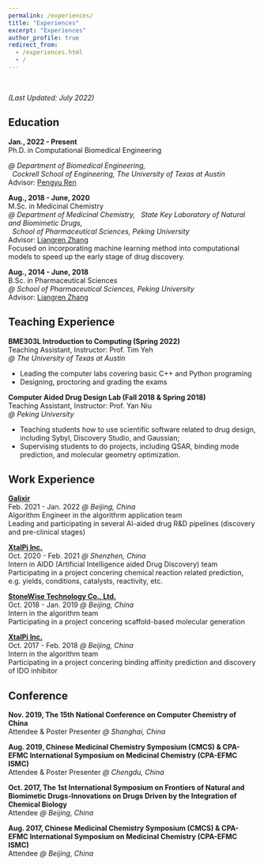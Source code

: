 ```yaml
---
permalink: /experiences/
title: "Experiences"
excerpt: "Experiences"
author_profile: true
redirect_from: 
  - /experiences.html
  - /
---
```

<br>

*(Last Updated: July 2022)*

## Education

**Jan., 2022 - Present**  
Ph.D. in Computational Biomedical Engineering  
<!-- *@ [Department of Biomedical Engineering](https://www.bme.utexas.edu/), [Cockrell School of Engineering](https://cockrell.utexas.edu/), [The University of Texas at Austin](https://www.utexas.edu/)* -->
*@ Department of Biomedical Engineering,*  
&nbsp;&nbsp;*Cockrell School of Engineering, The University of Texas at Austin*  
Advisor: [Pengyu Ren](https://www.bme.utexas.edu/people/faculty-directory/ren)  

**Aug., 2018 - June, 2020**  
M.Sc. in Medicinal Chemistry  
*@ Department of Medicinal Chemistry,*
&nbsp;&nbsp;*State Key Laboratory of Natural and Biomimetic Drugs,*  
&nbsp;&nbsp;*School of Pharmaceutical Sciences, Peking University*  
Advisor: [Liangren Zhang](http://dmc.sps.bjmu.edu.cn/english_20180111164913306359/researchsupervisor/193269.htm#)  
Focused on incorporating machine learning method into computational models to speed up the early stage of drug discovery.  

**Aug., 2014 - June, 2018**  
B.Sc. in Pharmaceutical Sciences  
*@ School of Pharmaceutical Sciences, Peking University*  
Advisor: [Liangren Zhang](http://dmc.sps.bjmu.edu.cn/english_20180111164913306359/researchsupervisor/193269.htm#)  

## Teaching Experience

**BME303L Introduction to Computing (Spring 2022)**  
Teaching Assistant, Instructor: Prof. Tim Yeh  
*@ The University of Texas at Austin*

- Leading the computer labs covering basic C++ and Python programing
- Designing, proctoring and grading the exams

**Computer Aided Drug Design Lab (Fall 2018 & Spring 2018)**  
Teaching Assistant, Instructor: Prof. Yan Niu  
*@ Peking University*

- Teaching students how to use scientific software related to drug design, including Sybyl, Discovery Studio, and Gaussian;
- Supervising students to do projects, including QSAR, binding mode prediction, and molecular geometry optimization.



## Work Experience

**[Galixir](https://www.galixir.com/)**  
Feb. 2021 - Jan. 2022 *@ Beijing, China*  
Algorithm Engineer in the algorithrm application team  
Leading and participating in several AI-aided drug R&D pipelines (discovery and pre-clinical stages)

**[XtalPi Inc.](http://www.xtalpi.com/)**  
Oct. 2020 - Feb. 2021 *@ Shenzhen, China*  
Intern in AIDD (Artificial Intelligence aided Drug Discovery) team   
Participating in a project concering chemical reaction related prediction, e.g. yields, conditions, catalysts, reactivity, etc.

**[StoneWise Technology Co., Ltd.](http://www.stonewise.cn/home)**  
Oct. 2018 - Jan. 2019 *@ Beijing, China*  
Intern in the algorithm team  
Participating in a project concering scaffold-based molecular generation

**[XtalPi Inc.](http://www.xtalpi.com/)**  
Oct. 2017 - Feb. 2018 *@ Beijing, China*  
Intern in the algorithm team  
Participating in a project concering binding affinity prediction and discovery of IDO inhibitor


## Conference

**Nov. 2019, The 15th National Conference on Computer Chemistry of China**  
Attendee & Poster Presenter *@ Shanghai, China*

**Aug. 2019, Chinese Medicinal Chemistry Symposium (CMCS) & CPA-EFMC International Symposium on Medicinal Chemistry (CPA-EFMC ISMC)**  
Attendee & Poster Presenter *@ Chengdu, China*

**Oct. 2017, The 1st International Symposium on Frontiers of Natural and Biomimetic Drugs-Innovations on Drugs Driven by the Integration of Chemical Biology**  
Attendee *@ Beijing, China*

**Aug. 2017, Chinese Medicinal Chemistry Symposium (CMCS) & CPA-EFMC International Symposium on Medicinal Chemistry (CPA-EFMC ISMC)**  
Attendee *@ Beijing, China*
